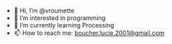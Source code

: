 - 👋 Hi, I’m @vroumette
- 👀 I’m interested in programming
- 🌱 I’m currently learning Processing
- 📫 How to reach me: boucher.lucie.2001@gmail.com

<!---
vroumette/vroumette is a ✨ special ✨ repository because its `README.md` (this file) appears on your GitHub profile.
You can click the Preview link to take a look at your changes.
--->

